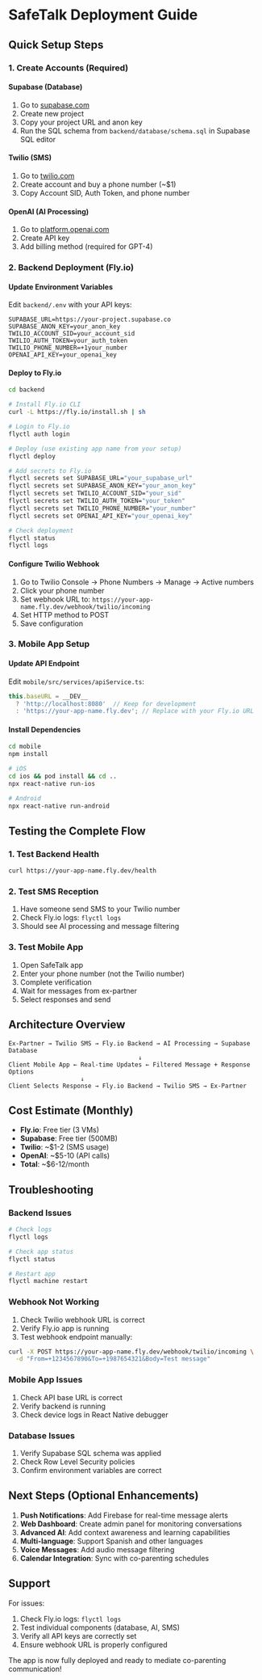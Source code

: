 # SafeTalk Deployment Guide

## Quick Setup Steps

### 1. Create Accounts (Required)

#### Supabase (Database)
1. Go to [supabase.com](https://supabase.com)
2. Create new project
3. Copy your project URL and anon key
4. Run the SQL schema from `backend/database/schema.sql` in Supabase SQL editor

#### Twilio (SMS)
1. Go to [twilio.com](https://twilio.com)
2. Create account and buy a phone number (~$1)
3. Copy Account SID, Auth Token, and phone number

#### OpenAI (AI Processing)
1. Go to [platform.openai.com](https://platform.openai.com)
2. Create API key
3. Add billing method (required for GPT-4)

### 2. Backend Deployment (Fly.io)

#### Update Environment Variables
Edit `backend/.env` with your API keys:
```env
SUPABASE_URL=https://your-project.supabase.co
SUPABASE_ANON_KEY=your_anon_key
TWILIO_ACCOUNT_SID=your_account_sid
TWILIO_AUTH_TOKEN=your_auth_token
TWILIO_PHONE_NUMBER=+1your_number
OPENAI_API_KEY=your_openai_key
```

#### Deploy to Fly.io
```bash
cd backend

# Install Fly.io CLI
curl -L https://fly.io/install.sh | sh

# Login to Fly.io
flyctl auth login

# Deploy (use existing app name from your setup)
flyctl deploy

# Add secrets to Fly.io
flyctl secrets set SUPABASE_URL="your_supabase_url"
flyctl secrets set SUPABASE_ANON_KEY="your_anon_key"
flyctl secrets set TWILIO_ACCOUNT_SID="your_sid"
flyctl secrets set TWILIO_AUTH_TOKEN="your_token"
flyctl secrets set TWILIO_PHONE_NUMBER="your_number"
flyctl secrets set OPENAI_API_KEY="your_openai_key"

# Check deployment
flyctl status
flyctl logs
```

#### Configure Twilio Webhook
1. Go to Twilio Console → Phone Numbers → Manage → Active numbers
2. Click your phone number
3. Set webhook URL to: `https://your-app-name.fly.dev/webhook/twilio/incoming`
4. Set HTTP method to POST
5. Save configuration

### 3. Mobile App Setup

#### Update API Endpoint
Edit `mobile/src/services/apiService.ts`:
```typescript
this.baseURL = __DEV__ 
  ? 'http://localhost:8080'  // Keep for development
  : 'https://your-app-name.fly.dev'; // Replace with your Fly.io URL
```

#### Install Dependencies
```bash
cd mobile
npm install

# iOS
cd ios && pod install && cd ..
npx react-native run-ios

# Android
npx react-native run-android
```

## Testing the Complete Flow

### 1. Test Backend Health
```bash
curl https://your-app-name.fly.dev/health
```

### 2. Test SMS Reception
1. Have someone send SMS to your Twilio number
2. Check Fly.io logs: `flyctl logs`
3. Should see AI processing and message filtering

### 3. Test Mobile App
1. Open SafeTalk app
2. Enter your phone number (not the Twilio number)
3. Complete verification
4. Wait for messages from ex-partner
5. Select responses and send

## Architecture Overview

```
Ex-Partner → Twilio SMS → Fly.io Backend → AI Processing → Supabase Database
                                    ↓
Client Mobile App ← Real-time Updates ← Filtered Message + Response Options
                    ↓
Client Selects Response → Fly.io Backend → Twilio SMS → Ex-Partner
```

## Cost Estimate (Monthly)

- **Fly.io**: Free tier (3 VMs)
- **Supabase**: Free tier (500MB)
- **Twilio**: ~$1-2 (SMS usage)
- **OpenAI**: ~$5-10 (API calls)
- **Total**: ~$6-12/month

## Troubleshooting

### Backend Issues
```bash
# Check logs
flyctl logs

# Check app status
flyctl status

# Restart app
flyctl machine restart
```

### Webhook Not Working
1. Check Twilio webhook URL is correct
2. Verify Fly.io app is running
3. Test webhook endpoint manually:
```bash
curl -X POST https://your-app-name.fly.dev/webhook/twilio/incoming \
  -d "From=+1234567890&To=+1987654321&Body=Test message"
```

### Mobile App Issues
1. Check API base URL is correct
2. Verify backend is running
3. Check device logs in React Native debugger

### Database Issues
1. Verify Supabase SQL schema was applied
2. Check Row Level Security policies
3. Confirm environment variables are correct

## Next Steps (Optional Enhancements)

1. **Push Notifications**: Add Firebase for real-time message alerts
2. **Web Dashboard**: Create admin panel for monitoring conversations
3. **Advanced AI**: Add context awareness and learning capabilities
4. **Multi-language**: Support Spanish and other languages
5. **Voice Messages**: Add audio message filtering
6. **Calendar Integration**: Sync with co-parenting schedules

## Support

For issues:
1. Check Fly.io logs: `flyctl logs`
2. Test individual components (database, AI, SMS)
3. Verify all API keys are correctly set
4. Ensure webhook URL is properly configured

The app is now fully deployed and ready to mediate co-parenting communication!